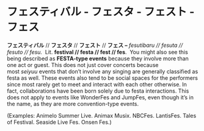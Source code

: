 # フェスティバル - フェスタ - フェスト - フェス

**フェスティバル** // **フェスタ** // **フェスト** // **フェス –** _fesutibaru // fesuta // fesuto // fesu._  Lit. **festival // festa // fest // fes**.  You might also see this being described as **FESTA-type events** because they involve more than one act or guest. This does not just cover concerts because most _seiyuu_ events that don’t involve any singing are generally classified as festa as well. These events also tend to be social spaces for the performers since most rarely get to meet and interact with each other otherwise. In fact, collaborations have been born solely due to festa interactions. This does not apply to events like WonderFes and JumpFes, even though it’s in the name, as they are more convention-type events.

(Examples: Animelo Summer Live. Animax Musix. NBCFes. LantisFes. Tales of Festival. Seaside Live Fes. Onsen Fes.)
